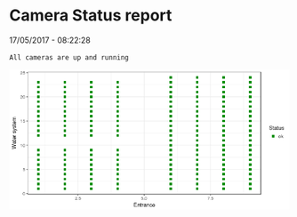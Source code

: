 Camera Status report
================
17/05/2017 - 08:22:28

    All cameras are up and running

![](camreport_files/figure-markdown_github/unnamed-chunk-2-1.png)
